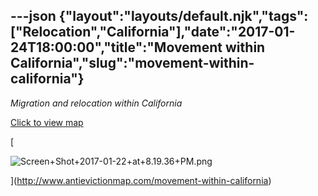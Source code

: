 ---json
{"layout":"layouts/default.njk","tags":["Relocation","California"],"date":"2017-01-24T18:00:00","title":"Movement within California","slug":"movement-within-california"}
---

_Migration and relocation within California_

[Click to view map](http://www.antievictionmap.com/movement-within-california)

[

![Screen+Shot+2017-01-22+at+8.19.36+PM.png](https://images.squarespace-cdn.com/content/v1/52b7d7a6e4b0b3e376ac8ea2/1514138379746-YSMG4CPYYCK0JSMR3Y3H/ke17ZwdGBToddI8pDm48kOOFXMULr7KBoAOXSjMWE59Zw-zPPgdn4jUwVcJE1ZvWQUxwkmyExglNqGp0IvTJZamWLI2zvYWH8K3-s_4yszcp2ryTI0HqTOaaUohrI8PIhI4oIohOmPynKMNw2DWTbD8ggYLuUjDCn58Hok_gsBs/Screen%2BShot%2B2017-01-22%2Bat%2B8.19.36%2BPM.png)

](http://www.antievictionmap.com/movement-within-california)